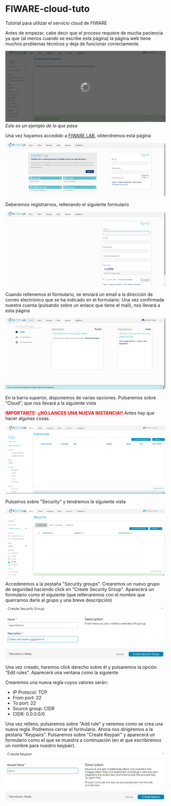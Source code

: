 FIWARE-cloud-tuto
=================

Tutorial para utilizar el servicio cloud de FIWARE


Antes de empezar, cabe decir que el proceso requiere de mucha paciencia ya que (al menos cuando se escribe esta página) la página web tiene muchos problemas técnicos y deja de funcionar correctamente.

![Inicio FIWARE LAB](images/creacioncloud/0.jpg)
*Este es un ejemplo de lo que pasa*


Una vez hayamos accedido a [FIWARE LAB](https://account.lab.fi-ware.org/), obtendremos esta página

![Inicio FIWARE LAB](images/creacioncloud/1.jpg)

Deberemos registrarnos, rellenando el siguiente formulario

![Registro](images/creacioncloud/2.jpg)

Cuando rellenemos el formulario, se enviará un email a la dirección de correo electrónico que se ha indicado en el formulario. Una vez confirmada nuestra cuenta (pulsando sobre un enlace que tiene el mail), nos llevará a esta página

![Inicio como conectado](images/creacioncloud/3.jpg)

En la barra superior, disponemos de varias opciones. Pulsaremos sobre "Cloud", que nos llevará a la siguiente vista

<font color="red">**IMPORTANTE: ¡¡NO LANCES UNA NUEVA INSTANCIA!!**</font>
Antes hay que hacer algunas cosas.

![Cloud](images/creacioncloud/4.jpg)


Pulsamos sobre "Security" y tendremos la siguiente vista

![Security](images/creacioncloud/5.jpg)

Accederemos a la pestaña "Security groups". Crearemos un nuevo grupo de seguridad haciendo click en "Create Security Group". Aparecerá un formulario como el siguiente (que rellenaremos con el nombre que querramos darle al grupo y una breve descripción)

![Security Group formulario](images/creacioncloud/6.jpg)

Una vez creado, haremos click derecho sobre él y pulsaremos la opción "Edit rules". Aparecerá una ventana como la siguiente


Crearemos una nueva regla cuyos valores serán:

+ IP Protocol: TCP
+ From port: 22
+ To port: 22
+ Source group: CIDR
+ CIDR: 0.0.0.0/0

Una vez relleno, pulsaremos sobre "Add rule" y veremos como se crea una nueva regla. Podremos cerrar el formulario. Ahora nos dirigiremos a la pestaña "Keypairs". Pulsaremos sobre "Create Keypair" y aparecerá un formulario como el que se muestra a continuación (en el que escribiremos un nombre para nuestro keypair).

![Crear keypair](images/creacioncloud/7.jpg)
